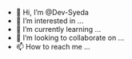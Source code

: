 - 👋 Hi, I’m @Dev-Syeda
- 👀 I’m interested in ...
- 🌱 I’m currently learning ...
- 💞️ I’m looking to collaborate on ...
- 📫 How to reach me ...

<!---
Dev-Syeda/Dev-Syeda is a ✨ special ✨ repository because its `README.md` (this file) appears on your GitHub profile.
You can click the Preview link to take a look at your changes.
--->
